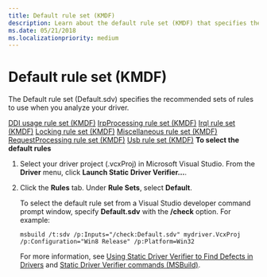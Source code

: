 ```yaml
---
title: Default rule set (KMDF)
description: Learn about the default rule set (KMDF) that specifies the recommended sets of rules to use when you analyze your driver.
ms.date: 05/21/2018
ms.localizationpriority: medium
---
```


# Default rule set (KMDF)


The Default rule set (Default.sdv) specifies the recommended sets of rules to use when you analyze your driver.

[DDI usage rule set (KMDF)](ddi-usage-rule-set--kmdf-.md)
[IrpProcessing rule set (KMDF)](irpprocessing-rule-set--kmdf-.md)
[Irql rule set (KMDF)](irql-rule-set--kmdf-.md)
[Locking rule set (KMDF)](locking-rule-set--kmdf-.md)
[Miscellaneous rule set (KMDF)](miscellaneous-rule-set--kmdf-.md)
[RequestProcessing rule set (KMDF)](requestprocessing-rule-set--kmdf-.md)
[Usb rule set (KMDF)](usb-rule-set--kmdf-.md)
**To select the default rules**

1.  Select your driver project (.vcxProj) in Microsoft Visual Studio. From the **Driver** menu, click **Launch Static Driver Verifier…**.

2.  Click the **Rules** tab. Under **Rule Sets**, select **Default**.

    To select the default rule set from a Visual Studio developer command prompt window, specify **Default.sdv** with the **/check** option. For example:

    ```
    msbuild /t:sdv /p:Inputs="/check:Default.sdv" mydriver.VcxProj /p:Configuration="Win8 Release" /p:Platform=Win32
    ```

    For more information, see [Using Static Driver Verifier to Find Defects in Drivers](./using-static-driver-verifier-to-find-defects-in-drivers.md) and [Static Driver Verifier commands (MSBuild)](./-static-driver-verifier-commands--msbuild-.md).

 

